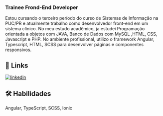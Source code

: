 
### Trainee Frond-End Developer
Estou cursando o terceiro período do curso de Sistemas de Informação na PUC/PR e atualmente trabalho como desenvolvedor front-end em um sistema clínico. No meu estudo acadêmico, ja estudei Programação orientada a objetos com JAVA, Banco de Dados com MySQL ,HTML, CSS, Javascript e PHP. No ambiente profissional, utilizo o framework Angular, Typescript, HTML, SCSS para desenvolver páginas e componentes responsivos.



## 🔗 Links
[![linkedin](https://img.shields.io/badge/linkedin-0A66C2?style=for-the-badge&logo=linkedin&logoColor=white)](hhttps://www.linkedin.com/in/murilomayer)


## 🛠 Habilidades
Angular, TypeScript, SCSS, Ionic 

